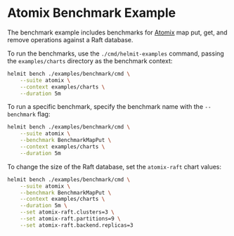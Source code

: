 # Atomix Benchmark Example

The benchmark example includes benchmarks for [Atomix](https://atomix.io) map put, get, and remove operations
against a Raft database.

To run the benchmarks, use the `./cmd/helmit-examples` command, passing the `examples/charts` directory as the
benchmark context:

```bash
helmit bench ./examples/benchmark/cmd \
    --suite atomix \
    --context examples/charts \
    --duration 5m
```

To run a specific benchmark, specify the benchmark name with the `--benchmark` flag:

```bash
helmit bench ./examples/benchmark/cmd \
    --suite atomix \
    --benchmark BenchmarkMapPut \
    --context examples/charts \
    --duration 5m
```

To change the size of the Raft database, set the `atomix-raft` chart values:

```bash
helmit bench ./examples/benchmark/cmd \
    --suite atomix \
    --benchmark BenchmarkMapPut \
    --context examples/charts \
    --duration 5m \
    --set atomix-raft.clusters=3 \
    --set atomix-raft.partitions=9 \
    --set atomix-raft.backend.replicas=3
```
